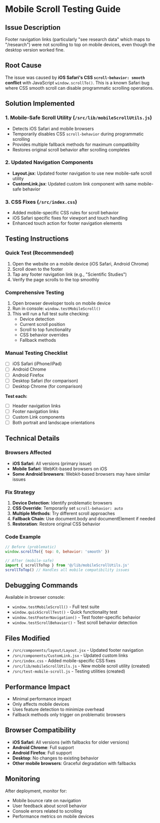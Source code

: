 # Mobile Scroll Testing Guide

## Issue Description
Footer navigation links (particularly "see research data" which maps to "/research") were not scrolling to top on mobile devices, even though the desktop version worked fine.

## Root Cause
The issue was caused by **iOS Safari's CSS `scroll-behavior: smooth` conflict** with JavaScript `window.scrollTo()`. This is a known Safari bug where CSS smooth scroll can disable programmatic scrolling operations.

## Solution Implemented

### 1. Mobile-Safe Scroll Utility (`/src/lib/mobileScrollUtils.js`)
- Detects iOS Safari and mobile browsers
- Temporarily disables CSS `scroll-behavior` during programmatic scrolling  
- Provides multiple fallback methods for maximum compatibility
- Restores original scroll behavior after scrolling completes

### 2. Updated Navigation Components
- **Layout.jsx**: Updated footer navigation to use new mobile-safe scroll utility
- **CustomLink.jsx**: Updated custom link component with same mobile-safe behavior

### 3. CSS Fixes (`/src/index.css`)
- Added mobile-specific CSS rules for scroll behavior
- iOS Safari specific fixes for viewport and touch handling
- Enhanced touch action for footer navigation elements

## Testing Instructions

### Quick Test (Recommended)
1. Open the website on a mobile device (iOS Safari, Android Chrome)
2. Scroll down to the footer
3. Tap any footer navigation link (e.g., "Scientific Studies")
4. Verify the page scrolls to the top smoothly

### Comprehensive Testing
1. Open browser developer tools on mobile device
2. Run in console: `window.testMobileScroll()`
3. This will run a full test suite checking:
   - Device detection
   - Current scroll position
   - Scroll to top functionality
   - CSS behavior overrides
   - Fallback methods

### Manual Testing Checklist
- [ ] iOS Safari (iPhone/iPad)
- [ ] Android Chrome
- [ ] Android Firefox
- [ ] Desktop Safari (for comparison)
- [ ] Desktop Chrome (for comparison)

**Test each:**
- [ ] Header navigation links
- [ ] Footer navigation links
- [ ] Custom Link components
- [ ] Both portrait and landscape orientations

## Technical Details

### Browsers Affected
- **iOS Safari**: All versions (primary issue)
- **Mobile Safari**: WebKit-based browsers on iOS
- **Some Android browsers**: Webkit-based browsers may have similar issues

### Fix Strategy
1. **Device Detection**: Identify problematic browsers
2. **CSS Override**: Temporarily set `scroll-behavior: auto`
3. **Multiple Methods**: Try different scroll approaches
4. **Fallback Chain**: Use document.body and documentElement if needed
5. **Restoration**: Restore original CSS behavior

### Code Example
```javascript
// Before (problematic)
window.scrollTo({ top: 0, behavior: 'smooth' })

// After (mobile-safe)
import { scrollToTop } from '@/lib/mobileScrollUtils.js'
scrollToTop() // Handles all mobile compatibility issues
```

## Debugging Commands

Available in browser console:
- `window.testMobileScroll()` - Full test suite
- `window.quickScrollTest()` - Quick functionality test  
- `window.testFooterNavigation()` - Test footer-specific behavior
- `window.testScrollBehavior()` - Test scroll behavior detection

## Files Modified
- `/src/components/layout/Layout.jsx` - Updated footer navigation
- `/src/components/CustomLink.jsx` - Updated custom links
- `/src/index.css` - Added mobile-specific CSS fixes
- `/src/lib/mobileScrollUtils.js` - New mobile scroll utility (created)
- `/src/test-mobile-scroll.js` - Testing utilities (created)

## Performance Impact
- Minimal performance impact
- Only affects mobile devices
- Uses feature detection to minimize overhead
- Fallback methods only trigger on problematic browsers

## Browser Compatibility
- **iOS Safari**: All versions (with fallbacks for older versions)
- **Android Chrome**: Full support
- **Android Firefox**: Full support  
- **Desktop**: No changes to existing behavior
- **Other mobile browsers**: Graceful degradation with fallbacks

## Monitoring
After deployment, monitor for:
- Mobile bounce rate on navigation
- User feedback about scroll behavior
- Console errors related to scrolling
- Performance metrics on mobile devices